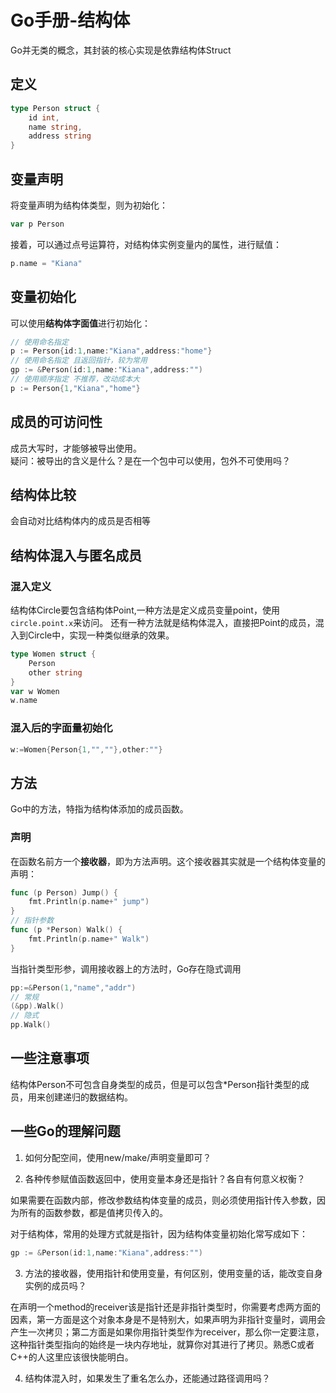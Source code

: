 # Go手册-结构体

Go并无类的概念，其封装的核心实现是依靠结构体Struct  

## 定义
```go
type Person struct {
    id int,
    name string,
    address string
}
```

## 变量声明

将变量声明为结构体类型，则为初始化：
```go
var p Person
```
接着，可以通过点号运算符，对结构体实例变量内的属性，进行赋值：
```go
p.name = "Kiana"
```

## 变量初始化

可以使用**结构体字面值**进行初始化：
```go
// 使用命名指定
p := Person{id:1,name:"Kiana",address:"home"}
// 使用命名指定 且返回指针，较为常用
gp := &Person(id:1,name:"Kiana",address:"")
// 使用顺序指定 不推荐，改动成本大
p := Person{1,"Kiana","home"}
```

## 成员的可访问性

成员大写时，才能够被导出使用。  
疑问：被导出的含义是什么？是在一个包中可以使用，包外不可使用吗？


## 结构体比较

会自动对比结构体内的成员是否相等


## 结构体混入与匿名成员

### 混入定义

结构体Circle要包含结构体Point,一种方法是定义成员变量point，使用`circle.point.x`来访问。
还有一种方法就是结构体混入，直接把Point的成员，混入到Circle中，实现一种类似继承的效果。
```go
type Women struct {
    Person
    other string
}
var w Women
w.name
```

### 混入后的字面量初始化

```go
w:=Women{Person{1,"",""},other:""}
```

## 方法

Go中的方法，特指为结构体添加的成员函数。

### 声明

在函数名前方一个**接收器**，即为方法声明。这个接收器其实就是一个结构体变量的声明：
```go
func (p Person) Jump() {
    fmt.Println(p.name+" jump")
}
// 指针参数
func (p *Person) Walk() {
    fmt.Println(p.name+" Walk")
}
```

当指针类型形参，调用接收器上的方法时，Go存在隐式调用
```go
pp:=&Person(1,"name","addr") 
// 常规
(&pp).Walk()
// 隐式
pp.Walk()
```


## 一些注意事项

结构体Person不可包含自身类型的成员，但是可以包含*Person指针类型的成员，用来创建递归的数据结构。  

## 一些Go的理解问题

1. 如何分配空间，使用new/make/声明变量即可？

2. 各种传参赋值函数返回中，使用变量本身还是指针？各自有何意义权衡？

如果需要在函数内部，修改参数结构体变量的成员，则必须使用指针传入参数，因为所有的函数参数，都是值拷贝传入的。

对于结构体，常用的处理方式就是指针，因为结构体变量初始化常写成如下：
```go
gp := &Person(id:1,name:"Kiana",address:"")
```

3. 方法的接收器，使用指针和使用变量，有何区别，使用变量的话，能改变自身实例的成员吗？

在声明一个method的receiver该是指针还是非指针类型时，你需要考虑两方面的因素，第一方面是这个对象本身是不是特别大，如果声明为非指针变量时，调用会产生一次拷贝；第二方面是如果你用指针类型作为receiver，那么你一定要注意，这种指针类型指向的始终是一块内存地址，就算你对其进行了拷贝。熟悉C或者C++的人这里应该很快能明白。

4. 结构体混入时，如果发生了重名怎么办，还能通过路径调用吗？